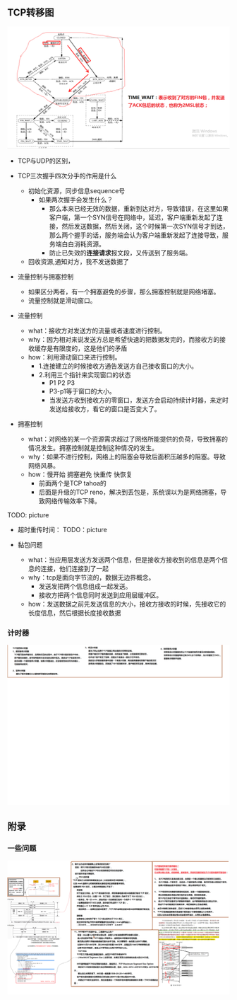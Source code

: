 
## TCP转移图

![20200927182536](https://raw.githubusercontent.com/zput/myPicLib/master/zput.github.io/20200927182536.png)






- TCP与UDP的区别，
- TCP三次握手四次分手的作用是什么
  - 初始化资源，同步信息sequence号
    - 如果两次握手会发生什么？
      - 那么本来已经无效的数据，重新到达对方，导致错误，在这里如果客户端，第一个SYN信号在网络中，延迟，客户端重新发起了连接，然后发送数据，然后关闭，这个时候第一次SYN信号才到达，那么两个握手的话，服务端会认为客户端重新发起了连接导致，服务端白白消耗资源。
      - 防止已失效的**连接请求**报文段，又传送到了服务端。
  - 回收资源,通知对方，我不发送数据了
  
- 流量控制与拥塞控制
  - 如果区分两者，有一个拥塞避免的步骤，那么拥塞控制就是网络堵塞。
  - 流量控制就是滑动窗口。

- 流量控制
  - what：接收方对发送方的流量或者速度进行控制。
  - why：因为相对来说发送方总是希望快速的把数据发完的，而接收方的接收缓存是有限度的，这是他们的矛盾
  - how：利用滑动窗口来进行控制。
    - 1.连接建立的时候接收方通告发送方自己接收窗口的大小。
    - 2.利用三个指针来实现窗口的状态
      - P1  P2 P3
      - P3-p1等于窗口的大小。
      - 当发送方收到接收方的零窗口，发送方会启动持续计时器，来定时发送给接收方，看它的窗口是否变大了。
- 拥塞控制
  - what：对网络的某一个资源需求超过了网络所能提供的负荷，导致拥塞的情况发生。拥塞控制就是控制这种情况的发生。
  - why：如果不进行控制，网络上的阻塞会导致后面积压越多的阻塞。导致网络风暴。
  - how：慢开始 拥塞避免 快重传 快恢复
    - 前面两个是TCP tahoa的
    - 后面是升级的TCP reno，解决到丢包是，系统误以为是网络拥塞，导致网络传输效率下降。

 TODO: picture

- 超时重传时间：
  TODO：picture

- 黏包问题
  - what：当应用层发送方发送两个信息，但是接收方接收到的信息是两个信息的连接，他们连接到了一起
  - why：tcp是面向字节流的，数据无边界概念。
    - 发送发把两个信息组成一起发送。
    - 接收方把两个信息同时发送到应用层缓冲区。
  - how：发送数据之前先发送信息的大小，接收方接收的时候，先接收它的长度信息，然后根据长度接收数据


### 计时器

![clock_tcp](https://raw.githubusercontent.com/zput/myPicLib/master/zput.github.io/clock_tcp.png)



## 附录

### 一些问题

![tcp](https://raw.githubusercontent.com/zput/myPicLib/master/zput.github.io/tcp.png)


























